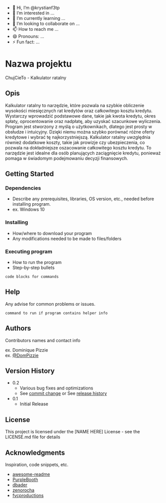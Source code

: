 - 👋 Hi, I’m @krystianf3tp
- 👀 I’m interested in ...
- 🌱 I’m currently learning ...
- 💞️ I’m looking to collaborate on ...
- 📫 How to reach me ...
- 😄 Pronouns: ...
- ⚡ Fun fact: ...

# Nazwa projektu

ChujCieTo - Kalkulator ratalny

## Opis
Kalkulator ratalny to narzędzie, które pozwala na szybkie obliczenie wysokości miesięcznych rat kredytów oraz całkowitego kosztu kredytu. Wystarczy wprowadzić podstawowe dane, takie jak kwota kredytu, okres spłaty, oprocentowanie oraz nadpłatę, aby uzyskać szacunkowe wyliczenia. Program jest stworzony z myślą o użytkownikach, dlatego jest prosty w obsłudze i intuicyjny. Dzięki niemu można szybko porównać różne oferty kredytowe i wybrać tę najkorzystniejszą. Kalkulator ratalny uwzględnia również dodatkowe koszty, takie jak prowizje czy ubezpieczenia, co pozwala na dokładniejsze oszacowanie całkowitego kosztu kredytu. To narzędzie jest idealne dla osób planujących zaciągnięcie kredytu, ponieważ pomaga w świadomym podejmowaniu decyzji finansowych.


## Getting Started

### Dependencies

* Describe any prerequisites, libraries, OS version, etc., needed before installing program.
* ex. Windows 10

### Installing

* How/where to download your program
* Any modifications needed to be made to files/folders

### Executing program

* How to run the program
* Step-by-step bullets
```
code blocks for commands
```

## Help

Any advise for common problems or issues.
```
command to run if program contains helper info
```

## Authors

Contributors names and contact info

ex. Dominique Pizzie  
ex. [@DomPizzie](https://twitter.com/dompizzie)

## Version History

* 0.2
    * Various bug fixes and optimizations
    * See [commit change]() or See [release history]()
* 0.1
    * Initial Release

## License

This project is licensed under the [NAME HERE] License - see the LICENSE.md file for details

## Acknowledgments

Inspiration, code snippets, etc.
* [awesome-readme](https://github.com/matiassingers/awesome-readme)
* [PurpleBooth](https://gist.github.com/PurpleBooth/109311bb0361f32d87a2)
* [dbader](https://github.com/dbader/readme-template)
* [zenorocha](https://gist.github.com/zenorocha/4526327)
* [fvcproductions](https://gist.github.com/fvcproductions/1bfc2d4aecb01a834b46)
